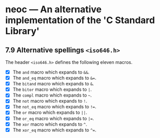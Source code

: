 # neoc — An alternative implementation of the 'C Standard Library'

## 7.9 Alternative spellings `<iso646.h>`

The header `<iso646.h>` defines the following eleven macros.

- [x] The `and` macro which expands to `&&`.
- [x] The `and_eq` macro which expands to `&=`.
- [x] The `bitand` macro which expands to `&`.
- [x] The `bitor` macro which expands to `|`.
- [x] The `compl` macro which expands to `~`.
- [x] The `not` macro which expands to `!`.
- [x] The `not_eq` macro which expands to `!=`.
- [x] The `or` macro which expands to `||`.
- [x] The `or_eq` macro which expands to `|=`.
- [x] The `xor` macro which expands to `^`.
- [x] The `xor_eq` macro which expands to `^=`.
